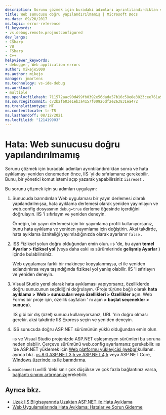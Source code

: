```yaml
---
description: Sorunu çözmek için buradaki adımları ayrıntılandırdıktan sonra ve hata ayıklamayı yeniden denemeden önce, IIS 'yi de sıfırlamanız gerekebilir.
title: Web sunucusu doğru yapılandırılmamış | Microsoft Docs
ms.date: 09/20/2017
ms.topic: error-reference
f1_keywords:
- vs.debug.remote.projnotconfigured
dev_langs:
- CSharp
- VB
- FSharp
- C++
helpviewer_keywords:
- debugger, Web application errors
author: mikejo5000
ms.author: mikejo
manager: jmartens
ms.technology: vs-ide-debug
ms.workload:
- multiple
ms.openlocfilehash: 711572aac90d499fb0392e56dada57b16c58e8e3823cee761a9825b6ab81bb99
ms.sourcegitcommit: c72b2f603e1eb3a4157f00926df2e263831ea472
ms.translationtype: MT
ms.contentlocale: tr-TR
ms.lasthandoff: 08/12/2021
ms.locfileid: "121419903"
---
```

# <a name="error-the-web-server-is-not-configured-correctly"></a>Hata: Web sunucusu doğru yapılandırılmamış

Sorunu çözmek için buradaki adımları ayrıntılandırdıktan sonra ve hata ayıklamayı yeniden denemeden önce, IIS 'yi de sıfırlamanız gerekebilir. Bunu, bir yönetici komut istemi açıp yazarak yapabilirsiniz `iisreset` .

Bu sorunu çözmek için şu adımları uygulayın:

1. Sunucuda barındırılan Web uygulaması bir yayın derlemesi olarak yapılandırılmışsa, hata ayıklama derlemesi olarak yeniden yayımlayın ve web.config dosyasının `debug=true` derleme öğesinde içerdiğini doğrulayın. IIS 'i sıfırlayın ve yeniden deneyin.

    Örneğin, bir yayın derlemesi için bir yayımlama profili kullanıyorsanız, bunu hata ayıklama ve yeniden yayımlama için değiştirin. Aksi takdirde, hata ayıklama özniteliği yayımladığınızda olarak ayarlanır `false` .

2. ISS Fiziksel yolun doğru olduğundan emin olun. ııs 'de, bu ayarı **temel Ayarlar > fiziksel yol** (veya daha eski ııs sürümlerinde **gelişmiş Ayarlar** ) içinde bulabilirsiniz.

    Web uygulaması farklı bir makineye kopyalanmışsa, el ile yeniden adlandırılırsa veya taşındığında fiziksel yol yanlış olabilir. IIS 'i sıfırlayın ve yeniden deneyin.

3. Visual Studio yerel olarak hata ayıklaması yapıyorsanız, özelliklerde doğru sunucunun seçildiğini doğrulayın. (Proje türüne bağlı olarak **hata ayıklama >** **Web > sunucuları veya özellikleri > Özellikler** açın. Web Forms bir proje için, özellik sayfaları ' nı açın **> başlat seçenekler > sunucu**).

    IIS gibi bir dış (özel) sunucu kullanıyorsanız, URL 'nin doğru olması gerekir. aksi takdirde IIS Express seçin ve yeniden deneyin.

4. ISS sunucuda doğru ASP.NET sürümünün yüklü olduğundan emin olun.

    ııs ve Visual Studio projenizde ASP.NET eşleşmeyen sürümleri bu soruna neden olabilir. Çerçeve sürümünü web.config ayarlamanız gerekebilir. ııs 'de ASP.NET yüklemek için [Web platformu yükleyicisi (webpı)](https://www.microsoft.com/web/downloads/platform.aspx)kullanın. ayrıca bkz. [ııs 8,0 ASP.NET 3,5 ve ASP.NET 4,5](/iis/get-started/whats-new-in-iis-8/iis-80-using-aspnet-35-and-aspnet-45) veya ASP.NET Core, [Windows üzerinde ııs ile barındırma](https://docs.asp.net/en/latest/publishing/iis.html).

4. `maxConnection`IIS 'deki sınır çok düşükse ve çok fazla bağlantınız varsa, [bağlantı sınırını artırmanız](/iis/configuration/system.applicationhost/sites/sitedefaults/limits)gerekebilir.

## <a name="see-also"></a>Ayrıca bkz.
- [Uzak IIS Bilgisayarında Uzaktan ASP.NET ile Hata Ayıklama](../debugger/remote-debugging-aspnet-on-a-remote-iis-7-5-computer.md)
- [Web Uygulamalarında Hata Ayıklama: Hatalar ve Sorun Giderme](../debugger/debugging-web-applications-errors-and-troubleshooting.md)
